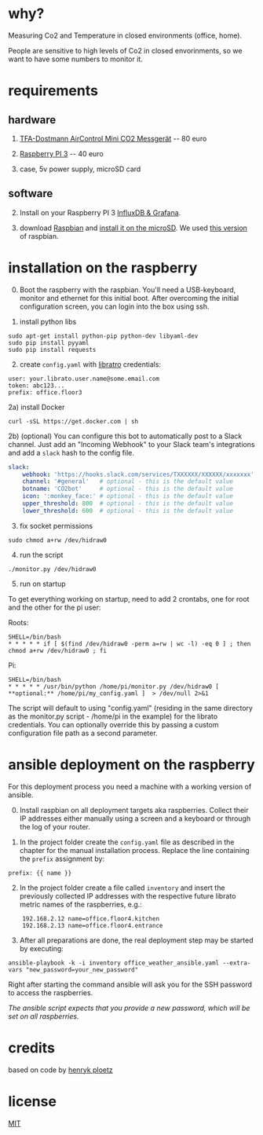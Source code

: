 # why?

Measuring Co2 and Temperature in closed environments (office, home).

People are sensitive to high levels of Co2 in closed envorinments, so we want to have some numbers to monitor it.

# requirements

## hardware

1) [TFA-Dostmann AirControl Mini CO2 Messgerät](http://www.amazon.de/dp/B00TH3OW4Q) -- 80 euro

2) [Raspberry PI 3]() -- 40 euro

3) case, 5v power supply, microSD card

## software

2) Install on your Raspberry PI 3 [InfluxDB & Grafana](https://www.circuits.dk/install-grafana-influxdb-raspberry/).

1) download [Raspbian](https://www.raspberrypi.org/downloads/) and [install it on the microSD](https://www.raspberrypi.org/documentation/installation/installing-images/README.md). We used [this version](https://github.com/wooga/office_weather/blob/0da94b4255494ecbcf993ec592988503c6c72629/.gitignore#L2) of raspbian.

# installation on the raspberry

0) Boot the raspberry with the raspbian. You'll need a USB-keyboard, monitor and ethernet for this initial boot. After overcoming the initial configuration screen, you can login into the box using ssh.

1) install python libs
```
sudo apt-get install python-pip python-dev libyaml-dev
sudo pip install pyyaml
sudo pip install requests
```

2) create `config.yaml` with [libratro](https://www.librato.com) credentials:
```
user: your.librato.user.name@some.email.com
token: abc123...
prefix: office.floor3
```

2a) install Docker 
```
curl -sSL https://get.docker.com | sh
```

2b) (optional) You can configure this bot to automatically post to a Slack channel.
Just add an "Incoming Webhook" to your Slack team's integrations and add a `slack` hash to the config file.

```yaml
slack:
    webhook: 'https://hooks.slack.com/services/TXXXXXX/XXXXXX/xxxxxxx'
    channel: '#general'   # optional - this is the default value
    botname: 'CO2bot'     # optional - this is the default value
    icon: ':monkey_face:' # optional - this is the default value
    upper_threshold: 800  # optional - this is the default value
    lower_threshold: 600  # optional - this is the default value
```

3) fix socket permissions
```
sudo chmod a+rw /dev/hidraw0
```

4) run the script
```
./monitor.py /dev/hidraw0
```

5) run on startup

To get everything working on startup, need to add 2 crontabs, one for root
and the other for the pi user:

Roots:

```
SHELL=/bin/bash
* * * * * if [ $(find /dev/hidraw0 -perm a=rw | wc -l) -eq 0 ] ; then chmod a+rw /dev/hidraw0 ; fi
```

Pi:

```
SHELL=/bin/bash
* * * * * /usr/bin/python /home/pi/monitor.py /dev/hidraw0 [ **optional:** /home/pi/my_config.yaml ]  > /dev/null 2>&1
```

The script will default to using "config.yaml" (residing in the same directory as the
monitor.py script - /home/pi in the example) for the librato credentials.
You can optionally override this by passing a custom configuration file path as a second parameter.

# ansible deployment on the raspberry

For this deployment process you need a machine with a working version of ansible.

0) Install raspbian on all deployment targets aka raspberries. Collect their IP addresses either manually using a screen and a keyboard or through the log of your router.

1) In the project folder create the `config.yaml` file as described in the chapter for the manual installation process. Replace the line containing the `prefix` assignment by:

`prefix: {{ name }}`

2) In the project folder create a file called `inventory` and insert the previously collected IP addresses with the respective future librato metric names of the raspberries, e.g.:

```
    192.168.2.12 name=office.floor4.kitchen
    192.168.2.13 name=office.floor4.entrance
```

3) After all preparations are done, the real deployment step may be started by executing:

`ansible-playbook -k -i inventory office_weather_ansible.yaml --extra-vars "new_password=your_new_password"`

Right after starting the command ansible will ask you for the SSH password to access the raspberries.

*The ansible script expects that you provide a new password, which will be set on all raspberries.*


# credits

based on code by [henryk ploetz](https://hackaday.io/project/5301-reverse-engineering-a-low-cost-usb-co-monitor/log/17909-all-your-base-are-belong-to-us)

# license

[MIT](http://opensource.org/licenses/MIT)
